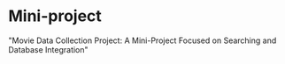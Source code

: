 # Mini-project
"Movie Data Collection Project: A Mini-Project Focused on Searching and Database Integration"
